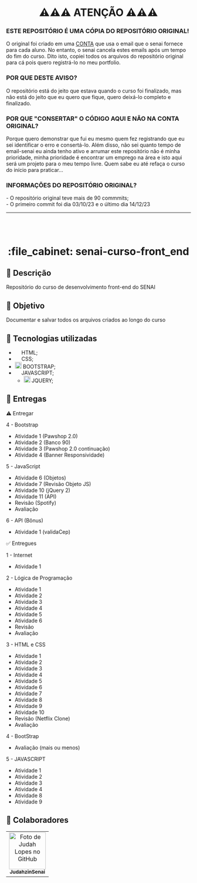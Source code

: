 # <h1 align="center">⚠️⚠️⚠️ ATENÇÃO ⚠️⚠️⚠️</h1>
<h3>ESTE REPOSITÓRIO É UMA CÓPIA DO REPOSITÓRIO ORIGINAL!</h3>
O original foi criado em uma <a href="https://github.com/JudahzinSenai">CONTA</a> que usa o email que o senai fornece para cada aluno. No entanto, o senai cancela estes emails após um tempo do fim do curso.
Dito isto, copiei todos os arquivos do repositório original para cá pois quero registrá-lo no meu portfolio.
<h3>POR QUE DESTE AVISO?</h3> 
O repositório está do jeito que estava quando o curso foi finalizado, mas não está do jeito que eu quero que fique, quero deixá-lo completo e finalizado. 
<h3>POR QUE "CONSERTAR" O CÓDIGO AQUI E NÃO NA CONTA ORIGINAL?</h3>
Porque quero demonstrar que fui eu mesmo quem fez registrando que eu sei identificar o erro e consertá-lo. Além disso, não sei quanto tempo de email-senai eu ainda tenho ativo e arrumar este repositório não é minha prioridade, minha prioridade é encontrar um emprego na área e isto aqui será um projeto para o meu tempo livre. Quem sabe eu até refaça o curso do início para praticar...
<h3>INFORMAÇÕES DO REPOSITÓRIO ORIGINAL?</h3>
    - O repositório original teve mais de 90 commmits;<br>
    - O primeiro commit foi dia 03/10/23 e o último dia 14/12/23

<hr>
<br><br>


<h1 align="center">:file_cabinet: senai-curso-front_end</h1>

## 📜 Descrição

Repositório do curso de desenvolvimento front-end do SENAI

## :dart: Objetivo

Documentar e salvar todos os arquivos criados ao longo do curso

## :wrench: Tecnologias utilizadas

-   <img src="https://cdn.jsdelivr.net/gh/devicons/devicon/icons/html5/html5-plain.svg" width="14px;"/> HTML;
-   <img src="https://cdn.jsdelivr.net/gh/devicons/devicon/icons/css3/css3-plain.svg" width="14px"/> CSS;
- <img src="https://cdn.jsdelivr.net/gh/devicons/devicon/icons/bootstrap/bootstrap-plain.svg" width="18px"/> BOOTSTRAP;
-   <img src="https://cdn.jsdelivr.net/gh/devicons/devicon/icons/javascript/javascript-plain.svg" width="14px"/> JAVASCRIPT;
    - <img src="https://cdn.jsdelivr.net/gh/devicons/devicon/icons/jquery/jquery-original.svg" width="18px"/> JQUERY;
          
## 📝 Entregas

⚠️ Entregar

4 - Bootstrap
  - Atividade 1 (Pawshop 2.0)
  - Atividade 2 (Banco 90)
  - Atividade 3 (Pawshop 2.0 continuação)
  - Atividade 4 (Banner Responsividade)

5 - JavaScript 
  - Atividade 6 (Objetos)
  - Atividade 7 (Revisão Objeto JS)
  - Atividade 10 (jQuery 2)
  - Atividade 11 (API)
  - Revisão (Spotify)
  - Avaliação

6 - API (Bônus)
  - Atividade 1 (validaCep)

✅ Entregues

1 - Internet
  - Atividade 1

2 - Lógica de Programação
  - Atividade 1
  - Atividade 2 
  - Atividade 3 
  - Atividade 4
  - Atividade 5
  - Atividade 6
  - Revisão
  - Avaliação

3 - HTML e CSS
  - Atividade 1
  - Atividade 2
  - Atividade 3
  - Atividade 4
  - Atividade 5
  - Atividade 6
  - Atividade 7
  - Atividade 8
  - Atividade 9
  - Atividade 10
  - Revisão (Netflix Clone)
  - Avaliação

4 - BootStrap
  - Avaliação (mais ou menos)

5 - JAVASCRIPT
  - Atividade 1
  - Atividade 2
  - Atividade 3
  - Atividade 4
  - Atividade 8
  - Atividade 9
## :handshake: Colaboradores

<table>
  <tr>
    <td align="center">
      <a href="https://github.com/JudahzinSenai">
        <img src="https://avatars.githubusercontent.com/u/134812191?s=400&u=00a571215f2ea321a8738af235cea655e1e36ec6&v=4" width="100px;" alt="Foto de Judah Lopes no GitHub"/><br>
        <sub>
          <b>JudahzinSenai</b>
        </sub>
      </a>
    </td>
  </tr>
</table>
